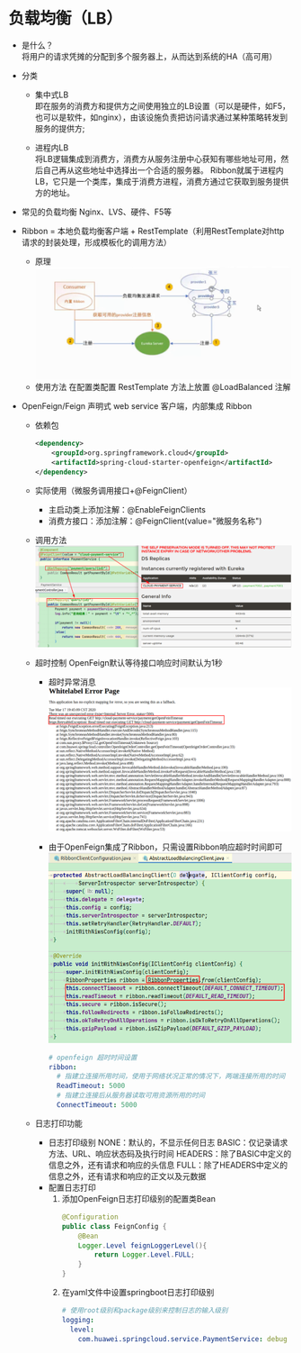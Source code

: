 # 负载均衡（LB）
-   是什么？    
    将用户的请求凭摊的分配到多个服务器上，从而达到系统的HA（高可用）

-   分类
    -   集中式LB   
        即在服务的消费方和提供方之间使用独立的LB设置（可以是硬件，如F5，也可以是软件，如nginx），由该设施负责把访问请求通过某种策略转发到服务的提供方;
        
    -   进程内LB   
        将LB逻辑集成到消费方，消费方从服务注册中心获知有哪些地址可用，然后自己再从这些地址中选择出一个合适的服务器。
        Ribbon就属于进程内LB，它只是一个类库，集成于消费方进程，消费方通过它获取到服务提供方的地址。
    
-   常见的负载均衡
    Nginx、LVS、硬件、F5等
        
-   Ribbon = 本地负载均衡客户端 + RestTemplate（利用RestTemplate对http请求的封装处理，形成模板化的调用方法）
    -   原理  
        ![](./images/ribbon负载均衡.png)
    -   使用方法 在配置类配置 RestTemplate 方法上放置 @LoadBalanced 注解

-   OpenFeign/Feign 声明式 web service 客户端，内部集成 Ribbon
    -   依赖包
        ```xml
        <dependency>
            <groupId>org.springframework.cloud</groupId>
            <artifactId>spring-cloud-starter-openfeign</artifactId>
        </dependency>
        ``` 
    -   实际使用（微服务调用接口+@FeignClient）
        -   主启动类上添加注解：@EnableFeignClients    
        -   消费方接口：添加注解：@FeignClient(value="微服务名称")
        
    -   调用方法
        ![](./images/openfeign使用图解.png)   
    
    -   超时控制
        OpenFeign默认等待接口响应时间默认为1秒
        -   超时异常消息
            ![](./images/openfeign超时异常消息.png) 

        -   由于OpenFeign集成了Ribbon，只需设置Ribbon响应超时时间即可
            ![](./images/ribbon默认超时配置.png)
            
            ```yaml
            # openfeign 超时时间设置
            ribbon:
              # 指建立连接所用时间，使用于网络状况正常的情况下，两端连接所用的时间
              ReadTimeout: 5000
              # 指建立连接后从服务器读取可用资源所用的时间
              ConnectTimeout: 5000
            ``` 
    -   日志打印功能
        -   日志打印级别
            NONE：默认的，不显示任何日志
            BASIC：仅记录请求方法、URL、响应状态码及执行时间
            HEADERS：除了BASIC中定义的信息之外，还有请求和响应的头信息
            FULL：除了HEADERS中定义的信息之外，还有请求和响应的正文以及元数据
        -   配置日志打印
            1. 添加OpenFeign日志打印级别的配置类Bean
               ```java
               @Configuration
               public class FeignConfig {
                   @Bean
                   Logger.Level feignLoggerLevel(){
                       return Logger.Level.FULL;
                   }
               }    
               ```
            2. 在yaml文件中设置springboot日志打印级别
               ```yaml
               # 使用root级别和package级别来控制日志的输入级别
               logging:
                 level:
                   com.huawei.springcloud.service.PaymentService: debug
               ```
               
                    